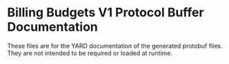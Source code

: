 # Billing Budgets V1 Protocol Buffer Documentation

These files are for the YARD documentation of the generated protobuf files.
They are not intended to be required or loaded at runtime.
